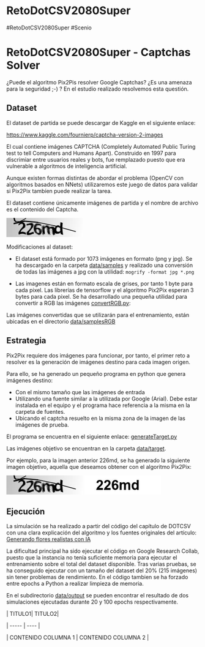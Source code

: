 # RetoDotCSV2080Super
#RetoDotCSV2080Super #Scenio

RetoDotCSV2080Super - Captchas Solver
=====================================

¿Puede el algoritmo Pix2Pis resolver Google Captchas? ¿Es una amenaza para la seguridad ;-) ? En el estudio realizado resolvemos esta questión.

Dataset
-------

El dataset de partida se puede descargar de Kaggle en el siguiente enlace:

https://www.kaggle.com/fournierp/captcha-version-2-images

El cual contiene imágenes CAPTCHA (Completely Automated Public Turing test to tell Computers and Humans Apart). Construido en 1997 para discrimiar entre usuarios reales y bots, fue remplazado puesto que era vulnerable a algoritmos de inteligencia artificial.

Aunque existen formas distintas de abordar el problema (OpenCV con algoritmos basados en NNets) utilizaremos este juego de datos para validar si Pix2Pix tambíen puede realizar la tarea.

El dataset contiene únicamente imágenes de partida y el nombre de archivo es el contenido del Captcha.

![Screenshot](data/samples/226md.jpg)

Modificaciones al dataset:
+ El dataset está formado por 1073 imágenes en formato (png y jpg). Se ha descargado en la carpeta [data/samples](data/samples) y realizado una conversión de todas las imágenes a jpg con la utilidad: `mogrify -format jpg *.png`

+ Las imagenes están en formato escala de grises, por tanto 1 byte para cada pixel. Las librerías de tensorflow y el algoritmo Pix2Pix  esperan 3 bytes para cada pixel. Se ha desarrollado una pequeña utilidad para convertir a RGB las imágenes [convertRGB.py](data\convertRGB.py):

Las imágenes convertidas que se utilizarán para el entrenamiento, están ubicadas en el directorio [data/samplesRGB](data/samplesRGB)

Estrategia
----------

Pix2Pix requiere dos imágenes para funcionar, por tanto, el primer reto a resolver es la generación de imágenes destino para cada imagen origen.

Para ello, se ha generado un pequeño programa en python que genera imágenes destino:
+ Con el mismo tamaño que las imágenes de entrada
+ Utilizando una fuente similar a la utilizada por Google (Arial). Debe estar instalada en el equipo y el programa hace referencia a la misma en la carpeta de fuentes.
+ Ubicando el captcha resuelto en la misma zona de la imagen de las imágenes de prueba.

El programa se encuentra en el siguiente enlace: [generateTarget.py](data/generateTarget.py)

Las imágenes objetivo se encuentran en la carpeta [data/target](data/target).

Por ejemplo, para la imagen anterior 226md, se ha generado la siguiente imagen objetivo, aquella que deseamos obtener con el algoritmo Pix2Pix:

![data/samples/226md.jpg](data/samples/226md.jpg)
![data/target/226md.jpg](data/target/226md.jpg)

Ejecución
---------

La simulación se ha realizado a partir del código del capítulo de DOTCSV con una clara explicación del algoritmo y los fuentes originales del artículo: [Generando flores realistas con IA](www.youtube.com%2Fwatch%3Fv%3DYsrMGcgfETY&usg=AOvVaw2EhzgOGfuTM_-L4TGhGbBj)

La dificultad principal ha sido ejecutar el código en Google Research Collab, puesto que la instancia no tenía suficiente memoria para ejecutar el entrenamiento sobre el total del dataset disponible. Tras varias pruebas, se ha conseguido ejecutar con un tamaño del dataset del 20% (215 imágenes) sin tener problemas de rendimiento. En el código tambien se ha forzado entre epochs a Python a realizar limpieza de memoria. 

En el subdirectorio [data/output](data/output) se pueden encontrar el resultado de dos simulaciones ejecutadas durante 20 y 100 epochs respectivamente.

| TITULO1| TITULO2|

| ----- | ---- |

| CONTENIDO COLUMNA 1 | CONTENIDO COLUMNA 2 |



